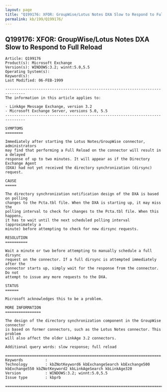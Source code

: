 ```yaml
---
layout: page
title: "Q199176: XFOR: GroupWise/Lotus Notes DXA Slow to Respond to Full Reload"
permalink: kb/199/Q199176/
---
```


## Q199176: XFOR: GroupWise/Lotus Notes DXA Slow to Respond to Full Reload

	Article: Q199176
	Product(s): Microsoft Exchange
	Version(s): WINDOWS:3.2; winnt:5.0,5.5
	Operating System(s): 
	Keyword(s): 
	Last Modified: 06-FEB-1999
	
	-------------------------------------------------------------------------------
	The information in this article applies to:
	
	- LinkAge Message Exchange, version 3.2 
	- Microsoft Exchange Server, versions 5.0, 5.5 
	-------------------------------------------------------------------------------
	
	SYMPTOMS
	========
	
	Immediately after starting the Lotus Notes/GroupWise connector, administrators
	may find that performing a Full Reload on the connector will result in a delayed
	response of up to two minutes. It will appear as if the Directory Exchange Agent
	(DXA) had not yet received the directory synchronization (dirsync) request.
	
	CAUSE
	=====
	
	The directory synchronization notification design of the DXA is based on polling
	changes to the Pcta.tbl file. When the DXA is starting up, it may miss the
	polling interval to check for changes to the Pcta.tbl file. When this happens,
	it has to wait until the next scheduled polling interval (approximately a
	minute) before attempting to check for new dirsync requests.
	
	RESOLUTION
	==========
	
	Wait a minute or two before attempting to manually schedule a full dirsync
	request on the connector. If a full dirsync is attempted immediately after the
	connector starts up, simply wait for the response from the connector. Do not
	attempt to issue any more requests to the DXA.
	
	STATUS
	======
	
	Microsoft acknowledges this to be a problem.
	
	MORE INFORMATION
	================
	
	The design of the directory synchronization component in the GroupWise connector
	is based on former connectors, such as the Lotus Notes connector. This problem
	will also affect the older LinkAge 3.2 connectors.
	
	Additional query words: slow response; full reload
	
	======================================================================
	Keywords          :  
	Technology        : kbZNotKeyword6 kbExchangeSearch kbExchange500 kbExchange550 kbZNotKeyword2 kbLinkAgeSearch kbLinkAge320
	Version           : WINDOWS:3.2; winnt:5.0,5.5
	Issue type        : kbprb
	
	=============================================================================
	
